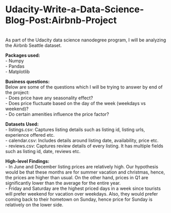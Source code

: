 # Udacity-Write-a-Data-Science-Blog-Post:Airbnb-Project
<br>As part of the Udacity data science nanodegree program, I will be analyzing the Airbnb Seattle dataset.

**Packages used:**
<br>- Numpy
<br>- Pandas
<br>- Matplotlib

**Business questions:**
<br>Below are some of the questions which I will be trying to answer by end of the project:
<br>- Does price have any seasonality effect?
<br>- Does price fluctuate based on the day of the week (weekdays vs weekend)?
<br>- Do certain amenities influence the price factor?

**Datasets Used:**
<br>- listings.csv: Captures listing details such as listing id, listing urls, experience offered etc.
<br>- calendar.csv: Includes details around listing date, availability, price etc.
<br>- reviews.csv: Captures review details of every listing. It has multiple fields such as listing id, date, reviews etc.

**High-level Findings:**
<br> - In June and December listing prices are relatively high. Our hypothesis would be that these months are for summer vacation and christmas, hence, the prices are higher than usual. On the other hand, prices in Q1 are significantly lower than the average for the entire year.
<br> - Friday and Saturday are the highest priced days in a week since tourists will prefer weekend for vacation over weekdays. Also, they would prefer coming back to their hometown on Sunday, hence price for Sunday is relatively on the lower side.

